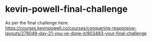 # kevin-powell-final-challenge
As per the final challenge here: https://courses.kevinpowell.co/courses/conquering-responsive-layouts/278049-day-21-you-ve-done-it/803483-your-final-challenge
